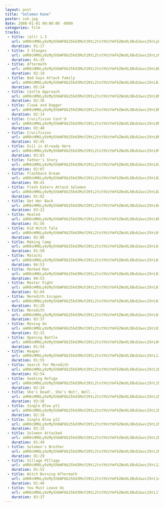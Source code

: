 ```yaml
---
layout: post
title: "Solomon Kane"
poster: sok.jpg
date: 2008-01-01 00:00:00 -0800
categories: film
tracks:
 - title: (alt) 1.3
   url: aHR0cHM6Ly9zMy5hbWF6b25hd3MuY29tL2tsYXVzYmFkZWx0LXBvb2wvc29rLyhhbHQpIDEuMy5tcDM=
   duration: 01:17
 - title: 3 Stooges
   url: aHR0cHM6Ly9zMy5hbWF6b25hd3MuY29tL2tsYXVzYmFkZWx0LXBvb2wvc29rLzMgU3Rvb2dlcy5tcDM=
   duration: 01:35
 - title: Aftermath
   url: aHR0cHM6Ly9zMy5hbWF6b25hd3MuY29tL2tsYXVzYmFkZWx0LXBvb2wvc29rL0FmdGVybWF0aC5tcDM=
   duration: 02:10
 - title: Bad Guys Attack Family
   url: aHR0cHM6Ly9zMy5hbWF6b25hd3MuY29tL2tsYXVzYmFkZWx0LXBvb2wvc29rL0JhZCBHdXlzIEF0dGFjayBGYW1pbHkubXAz
   duration: 05:24
 - title: Castle Approach
   url: aHR0cHM6Ly9zMy5hbWF6b25hd3MuY29tL2tsYXVzYmFkZWx0LXBvb2wvc29rL0Nhc3RsZSBBcHByb2FjaC5tcDM=
   duration: 02:36
 - title: Cloak and Dagger
   url: aHR0cHM6Ly9zMy5hbWF6b25hd3MuY29tL2tsYXVzYmFkZWx0LXBvb2wvc29rL0Nsb2FrIGFuZCBEYWdnZXIubXAz
   duration: 02:14
 - title: Crucifixion Cont'd
   url: aHR0cHM6Ly9zMy5hbWF6b25hd3MuY29tL2tsYXVzYmFkZWx0LXBvb2wvc29rL0NydWNpZml4aW9uIENvbnQnZC5tcDM=
   duration: 03:48
 - title: Crucifixion
   url: aHR0cHM6Ly9zMy5hbWF6b25hd3MuY29tL2tsYXVzYmFkZWx0LXBvb2wvc29rL0NydWNpZml4aW9uLm1wMw==
   duration: 02:45
 - title: Evil is Already Here
   url: aHR0cHM6Ly9zMy5hbWF6b25hd3MuY29tL2tsYXVzYmFkZWx0LXBvb2wvc29rL0V2aWwgaXMgQWxyZWFkeSBIZXJlLm1wMw==
   duration: 03:03
 - title: Father's Story
   url: aHR0cHM6Ly9zMy5hbWF6b25hd3MuY29tL2tsYXVzYmFkZWx0LXBvb2wvc29rL0ZhdGhlcidzIFN0b3J5Lm1wMw==
   duration: 02:07
 - title: Flashback Dream
   url: aHR0cHM6Ly9zMy5hbWF6b25hd3MuY29tL2tsYXVzYmFkZWx0LXBvb2wvc29rL0ZsYXNoYmFjayBEcmVhbS5tcDM=
   duration: 00:41
 - title: Flesh Eaters Attack Solomon
   url: aHR0cHM6Ly9zMy5hbWF6b25hd3MuY29tL2tsYXVzYmFkZWx0LXBvb2wvc29rL0ZsZXNoIEVhdGVycyBBdHRhY2sgU29sb21vbi5tcDM=
   duration: 01:02
 - title: Get Her Back
   url: aHR0cHM6Ly9zMy5hbWF6b25hd3MuY29tL2tsYXVzYmFkZWx0LXBvb2wvc29rL0dldCBIZXIgQmFjay5tcDM=
   duration: 03:22
 - title: Healed
   url: aHR0cHM6Ly9zMy5hbWF6b25hd3MuY29tL2tsYXVzYmFkZWx0LXBvb2wvc29rL0hlYWxlZC5tcDM=
   duration: 01:56
 - title: Kid Witch Tale
   url: aHR0cHM6Ly9zMy5hbWF6b25hd3MuY29tL2tsYXVzYmFkZWx0LXBvb2wvc29rL0tpZCBXaXRjaCBUYWxlLm1wMw==
   duration: 02:06
 - title: Making Camp
   url: aHR0cHM6Ly9zMy5hbWF6b25hd3MuY29tL2tsYXVzYmFkZWx0LXBvb2wvc29rL01ha2luZyBDYW1wLm1wMw==
   duration: 01:50
 - title: Malachi
   url: aHR0cHM6Ly9zMy5hbWF6b25hd3MuY29tL2tsYXVzYmFkZWx0LXBvb2wvc29rL01hbGFjaGkubXAz
   duration: 04:53
 - title: Marked Man
   url: aHR0cHM6Ly9zMy5hbWF6b25hd3MuY29tL2tsYXVzYmFkZWx0LXBvb2wvc29rL01hcmtlZCBNYW4ubXAz
   duration: 00:53
 - title: Master Fight
   url: aHR0cHM6Ly9zMy5hbWF6b25hd3MuY29tL2tsYXVzYmFkZWx0LXBvb2wvc29rL01hc3RlciBGaWdodC5tcDM=
   duration: 02:04
 - title: Meredith Escapes
   url: aHR0cHM6Ly9zMy5hbWF6b25hd3MuY29tL2tsYXVzYmFkZWx0LXBvb2wvc29rL01lcmVkaXRoIEVzY2FwZXMubXAz
   duration: 01:20
 - title: Meredith
   url: aHR0cHM6Ly9zMy5hbWF6b25hd3MuY29tL2tsYXVzYmFkZWx0LXBvb2wvc29rL01lcmVkaXRoLm1wMw==
   duration: 03:37
 - title: Moving On
   url: aHR0cHM6Ly9zMy5hbWF6b25hd3MuY29tL2tsYXVzYmFkZWx0LXBvb2wvc29rL01vdmluZyBPbi5tcDM=
   duration: 02:31
 - title: Opening Battle
   url: aHR0cHM6Ly9zMy5hbWF6b25hd3MuY29tL2tsYXVzYmFkZWx0LXBvb2wvc29rL09wZW5pbmcgQmF0dGxlLm1wMw==
   duration: 01:54
 - title: Reaper
   url: aHR0cHM6Ly9zMy5hbWF6b25hd3MuY29tL2tsYXVzYmFkZWx0LXBvb2wvc29rL1JlYXBlci5tcDM=
   duration: 01:55
 - title: Search for Meredith
   url: aHR0cHM6Ly9zMy5hbWF6b25hd3MuY29tL2tsYXVzYmFkZWx0LXBvb2wvc29rL1NlYXJjaCBmb3IgTWVyZWRpdGgubXAz
   duration: 02:54
 - title: Seeking Refuge
   url: aHR0cHM6Ly9zMy5hbWF6b25hd3MuY29tL2tsYXVzYmFkZWx0LXBvb2wvc29rL1NlZWtpbmcgUmVmdWdlLm1wMw==
   duration: 02:24
 - title: She's Dead!, She's Not!, Well...
   url: aHR0cHM6Ly9zMy5hbWF6b25hd3MuY29tL2tsYXVzYmFkZWx0LXBvb2wvc29rL1NoZSdzIERlYWQhLCBTaGUncyBOb3QhLCBXZWxsLi4uLm1wMw==
   duration: 03:36
 - title: Single Blow pt1
   url: aHR0cHM6Ly9zMy5hbWF6b25hd3MuY29tL2tsYXVzYmFkZWx0LXBvb2wvc29rL1NpbmdsZSBCbG93IHB0MS5tcDM=
   duration: 02:10
 - title: Single Blow pt2
   url: aHR0cHM6Ly9zMy5hbWF6b25hd3MuY29tL2tsYXVzYmFkZWx0LXBvb2wvc29rL1NpbmdsZSBCbG93IHB0Mi5tcDM=
   duration: 03:15
 - title: Solomon Attacked
   url: aHR0cHM6Ly9zMy5hbWF6b25hd3MuY29tL2tsYXVzYmFkZWx0LXBvb2wvc29rL1NvbG9tb24gQXR0YWNrZWQubXAz
   duration: 01:49
 - title: Solomon's Brother
   url: aHR0cHM6Ly9zMy5hbWF6b25hd3MuY29tL2tsYXVzYmFkZWx0LXBvb2wvc29rL1NvbG9tb24ncyBCcm90aGVyLm1wMw==
   duration: 01:29
 - title: Village PIllage
   url: aHR0cHM6Ly9zMy5hbWF6b25hd3MuY29tL2tsYXVzYmFkZWx0LXBvb2wvc29rL1ZpbGxhZ2UgUElsbGFnZS5tcDM=
   duration: 01:52
 - title: Witch Burning Aftermath
   url: aHR0cHM6Ly9zMy5hbWF6b25hd3MuY29tL2tsYXVzYmFkZWx0LXBvb2wvc29rL1dpdGNoIEJ1cm5pbmcgQWZ0ZXJtYXRoLm1wMw==
   duration: 01:46
 - title: You Must Leave Us
   url: aHR0cHM6Ly9zMy5hbWF6b25hd3MuY29tL2tsYXVzYmFkZWx0LXBvb2wvc29rL1lvdSBNdXN0IExlYXZlIFVzLm1wMw==
   duration: 03:37
---
```

